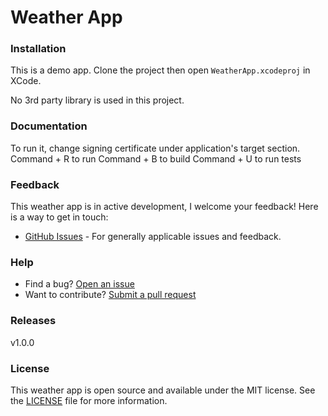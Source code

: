 # Weather App

### Installation
This is a demo app. Clone the project then open ```WeatherApp.xcodeproj``` in XCode.

No 3rd party library is used in this project.

### Documentation
To run it, change signing certificate under application's target section. 
Command + R to run
Command + B to build
Command + U to run tests

### Feedback
This weather app is in active development, I welcome your feedback!
Here is a way to get in touch:
* [GitHub Issues](https://github.com/emrahu/WeatherApp/issues) - For generally applicable issues and feedback.

### Help
* Find a bug? [Open an issue](https://github.com/emrahu/WeatherApp/issues)
* Want to contribute? [Submit a pull request](https://github.com/emrahu/WeatherApp/pulls)

### Releases
v1.0.0

### License
This weather app is open source and available under the MIT license. See the [LICENSE](LICENSE) file for more information.
